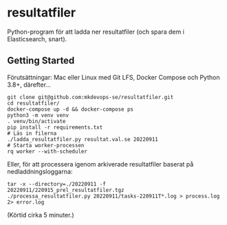 # resultatfiler

Python-program för att ladda ner resultatfiler (och spara dem i Elasticsearch, snart).

## Getting Started

Förutsättningar: Mac eller Linux med Git LFS, Docker Compose och Python 3.8+, därefter...

    git clone git@github.com:mkdevops-se/resultatfiler.git
    cd resultatfiler/
    docker-compose up -d && docker-compose ps
    python3 -m venv venv
    . venv/bin/activate
    pip install -r requirements.txt
    # Läs in filerna
    ./ladda_resultatfiler.py resultat.val.se 20220911
    # Starta worker-processen
    rq worker --with-scheduler

Eller, för att processera igenom arkiverade resultatfiler baserat på nedladdningsloggarna:

    tar -x --directory=./20220911 -f 20220911/220915_prel_resultatfiler.tgz
    ./processa_resultatfiler.py 20220911/tasks-220911T*.log > process.log 2> error.log

(Körtid cirka 5 minuter.)
